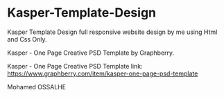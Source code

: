 # Kasper-Template-Design
Kasper Template Design full responsive website design by me using Html and Css Only.

Kasper - One Page Creative PSD Template by Graphberry.

Kasper - One Page Creative PSD Template link: https://www.graphberry.com/item/kasper-one-page-psd-template

Mohamed OSSALHE
